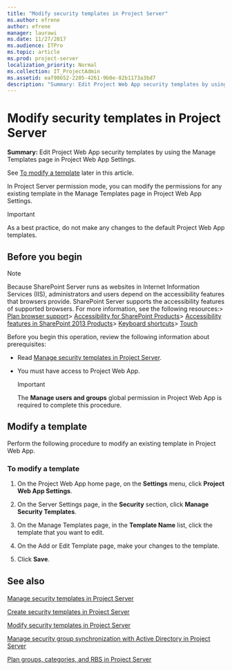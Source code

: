 ```yaml
---
title: "Modify security templates in Project Server"
ms.author: efrene
author: efrene
manager: laurawi
ms.date: 11/27/2017
ms.audience: ITPro
ms.topic: article
ms.prod: project-server
localization_priority: Normal
ms.collection: IT_ProjectAdmin
ms.assetid: eaf98652-2205-4261-9b0e-82b1173a3bd7
description: "Summary: Edit Project Web App security templates by using the Manage Templates page in Project Web App Settings."
---
```


# Modify security templates in Project Server
 
 **Summary:** Edit Project Web App security templates by using the Manage Templates page in Project Web App Settings.
  
See [To modify a template](modify-security-templates-in-project-server.md#proc) later in this article.
  
In Project Server permission mode, you can modify the permissions for any existing template in the Manage Templates page in Project Web App Settings.
  
> [!IMPORTANT]
> As a best practice, do not make any changes to the default Project Web App templates. 
  
## Before you begin

> [!NOTE]
>  Because SharePoint Server runs as websites in Internet Information Services (IIS), administrators and users depend on the accessibility features that browsers provide. SharePoint Server supports the accessibility features of supported browsers. For more information, see the following resources:> [Plan browser support](https://go.microsoft.com/fwlink/p/?LinkId=246502)> [Accessibility for SharePoint Products](http://technet.microsoft.com/library/94ad4316-1077-400a-b17e-a2085a5a7312.aspx)> [Accessibility features in SharePoint 2013 Products](https://go.microsoft.com/fwlink/p/?LinkId=246501)> [Keyboard shortcuts](https://go.microsoft.com/fwlink/p/?LinkID=246504)> [Touch](https://go.microsoft.com/fwlink/p/?LinkId=246506)
  
Before you begin this operation, review the following information about prerequisites:
  
- Read [Manage security templates in Project Server](manage-security-templates-in-project-server.md).
    
- You must have access to Project Web App.
    
    > [!IMPORTANT]
    > The **Manage users and groups** global permission in Project Web App is required to complete this procedure.
  
## Modify a template

Perform the following procedure to modify an existing template in Project Web App.
  
### To modify a template

1. On the Project Web App home page, on the **Settings** menu, click **Project Web App Settings**.
    
2. On the Server Settings page, in the **Security** section, click **Manage Security Templates**.
    
3. On the Manage Templates page, in the **Template Name** list, click the template that you want to edit.
    
4. On the Add or Edit Template page, make your changes to the template. 
    
5. Click **Save**.
    
## See also

#### 

[Manage security templates in Project Server](manage-security-templates-in-project-server.md)
  
[Create security templates in Project Server](create-security-templates-in-project-server.md)
  
[Modify security templates in Project Server](modify-security-templates-in-project-server.md)
  
[Manage security group synchronization with Active Directory in Project Server](manage-security-group-synchronization-with-active-directory-in-project-server.md)
  
[Plan groups, categories, and RBS in Project Server](plan-groups-categories-and-rbs-in-project-server.md)

